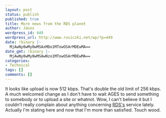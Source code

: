 ```yaml
---
layout: post
status: publish
published: true
title: More news from the RDS planet
author: János
wordpress_id: 449
wordpress_url: http://www.rusiczki.net/wp/?p=449
date: !binary |-
  MjAwNy0wMy0wMSAxMDo1MTowOSArMDEwMA==
date_gmt: !binary |-
  MjAwNy0wMy0wMSAwNzo1MTowOSArMDEwMA==
categories:
- Technical
tags: []
comments: []
---
```

<p>It looks like upload is now 512 kbps. That's double the old limit of 256 kbps. A much welcomed change as I don't have to wait AGES to send something to somebody or to upload a site or whatnot. Wow, I can't believe it but I couldn't really complain about anything concerning <a href="http://www.rdslink.ro">RDS's</a> service lately. Actually I'm stating here and now that I'm more than satisfied. Touch wood.</p>

